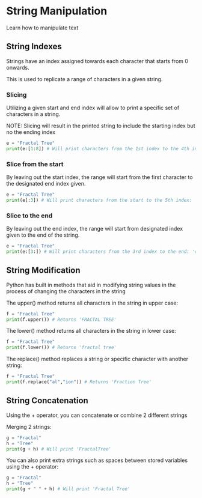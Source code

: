# String Manipulation
Learn how to manipulate text

## String Indexes

Strings have an index assigned towards each character that starts from 0 onwards. 

This is used to replicate a range of characters in a given string.

### Slicing
Utilizing a given start and end index will allow to print a specific set of characters in a string.

NOTE: Slicing will result in the printed string to include the starting index but no the ending index

```python
e = "Fractal Tree"
print(e:[1:8]) # Will print characters from the 1st index to the 4th index: 'ractal '
```

### Slice from the start 
By leaving out the start index, the range will start from the first character to the designated end index given.

```python
e = "Fractal Tree"
print(e[:3]) # Will print characters from the start to the 5th index: 'Fra'
```

### Slice to the end
By leaving out the end index, the range will start from designated index given to the end of the string.

```python
e = "Fractal Tree"
print(e:[3:]) # Will print characters from the 3rd index to the end: 'ctal Tree'
```

## String Modification
Python has built in methods that aid in modifying string values in the process of changing the characters in the string

The upper() method returns all characters in the string in upper case:
```python
f = "Fractal Tree"
print(f.upper()) # Returns 'FRACTAL TREE'
```

The lower() method returns all characters in the string in lower case:
```python
f = "Fractal Tree"
print(f.lower()) # Returns 'fractal tree'
```

The replace() method replaces a string or specific character with another string:
```python
f = "Fractal Tree"
print(f.replace("al","ion")) # Returns 'Fraction Tree'
```
## String Concatenation
Using the + operator, you can concatenate or combine 2 different strings

Merging 2 strings:
```python
g = "Fractal"
h = "Tree"
print(g + h) # Will print 'FractalTree'
```

You can also print extra strings such as spaces between stored variables using the + operator:
```python
g = "Fractal"
h = "Tree"
print(g + " " + h) # Will print 'Fractal Tree'
```